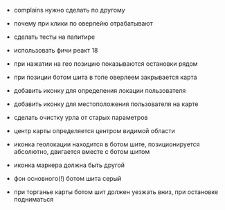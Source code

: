- complains нужно сделать по другому
- почему при клики по оверлейю отрабатывают
- сделать тесты на папитире
- использовать фичи реакт 18

- при нажатии на гео позицию показываются остановки рядом 
- при позиции ботом шита в топе оверлеем закрывается карта 
- добавить иконку для определения локации пользователя
- добавить иконку для местоположения пользователя на карте

- сделать очистку урла от старых параметров
- центр карты определяется центром видимой области 
- иконка геолокации находится в ботом шите, позиционируется абсолютно, двигается вместе с ботом шитом
- иконка маркера должна быть другой 
- фон основного(!) ботом шита серый
- при торганье карты ботом шит должен уезжать вниз, при остановке подниматься